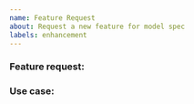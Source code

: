 ```yaml
---
name: Feature Request
about: Request a new feature for model spec
labels: enhancement
---
```


### Feature request:

<!-- Please describe the feature request and why you would like to have it -->

### Use case:

<!-- Please add a concrete use case to demonstrate how such a feature would add value for the user. -->
